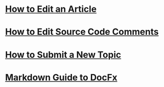 # [How to Edit an Article](xref:how-to-edit-an-article)
# [How to Edit Source Code Comments](xref:how-to-edit-source-code-comments)
# [How to Submit a New Topic](xref:how-to-submit-a-new-topic)
# [Markdown Guide to DocFx](xref:markdown-guide-to-docfx)